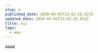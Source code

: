 ```yaml
---
slug: a
published_date: 2020-04-01T13:42:16.417Z
updated_date: 2020-04-01T13:42:16.453Z
title: sss
tags:
  - www
---
```

aaaa